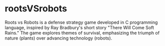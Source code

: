 # rootsVSrobots
Roots vs Robots is a defense strategy game developed in C programming language, inspired by Ray Bradbury's short story "There Will Come Soft Rains." The game explores themes of survival, emphasizing the triumph of nature (plants) over advancing technology (robots).
